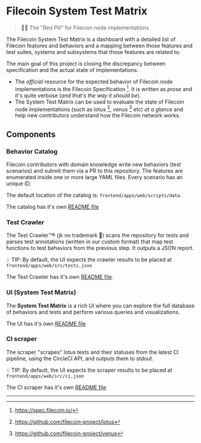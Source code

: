 # Filecoin System Test Matrix

> 💊😎  The "Red Pill" for Filecoin node implementations

The Filecoin System Test Matrix is a dashboard with a detailed list of Filecoin features and behaviors and a mapping between those features and test suites, systems and subsystems that those features are related to.

The main goal of this project is closing the discrepancy between specification and the actual state of implementations.

- The *official* resource for the expected behavior of Filecoin node implementations is the Filecoin Specification [^1]. It is written as *prose* and it's quite verbose (*and that's the way it should be*).
- The System Test Matrix can be used to evaluate the state of Filecoin node implementations (such as lotus [^2], venus [^3] etc) *at a glance* and help new contributors understand how the Filecoin network works. 

## Components

### Behavior Catalog

Filecoin contributors with domain knowledge write new behaviors (test scenarios) and submit them via a PR to this repository. The features are enumerated inside one or more large YAML files. Every scenario has an unique ID.

The default location of the catalog is: `frontend/apps/web/scripts/data`.

The catalog has it's own [README file](frontend/apps/web/scripts/data/README.md)

### Test Crawler

The Test Crawler™️® (jk no trademark 🙂) scans the repository for tests and parses test annotations (written in our custom format) that map test functions to test behaviors from the previous step. It outputs a JSON report.

💡 TIP: By default, the UI expects the crawler results to be placed at `frontend/apps/web/src/tests.json`

The Test Crawler has it's own [README file](test-crawler/README.md).

### UI (System Test Matrix)

The **System Test Matrix** is a rich UI where you can explore the full database of behaviors and tests and perform various queries and visualizations.

The UI has it's own [README file](frontend/README.md)

### CI scraper

The scraper "scrapes" lotus tests and their statuses from the latest CI pipeline, using the CircleCI API, and outputs them to stdout.

💡 TIP: By default, the UI expects the scraper results to be placed at `frontend/apps/web/src/ci.json`

The CI scraper has it's own [README file](scraper/README.md)



---
[^1]: https://spec.filecoin.io/
[^2]: https://github.com/filecoin-project/lotus
[^3]: https://github.com/filecoin-project/venus
[^4]: https://spec.filecoin.io/#section-systems.filecoin_files.piece.data-representation